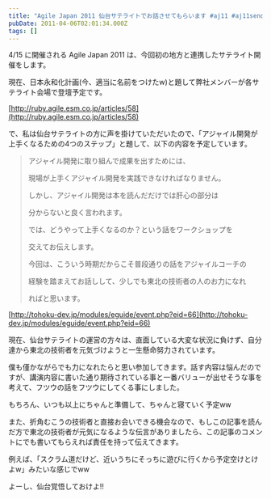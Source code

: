 ```yaml
---
title: "Agile Japan 2011 仙台サテライトでお話させてもらいます #aj11 #aj11sendai"
pubDate: 2011-04-06T02:01:34.000Z
tags: []
---
```


4/15 に開催される Agile Japan 2011 は、今回初の地方と連携したサテライト開催をします。

現在、日本永和化計画(今、適当に名前をつけたw)と題して弊社メンバーが各サテライト会場で登壇予定です。

[http://ruby.agile.esm.co.jp/articles/58](http://ruby.agile.esm.co.jp/articles/58)

で、私は仙台サテライトの方に声を掛けていただいたので、「アジャイル開発が上手くなるための4つのステップ」と題して、以下の内容を予定しています。

> アジャイル開発に取り組んで成果を出すためには、
>
> 現場が上手くアジャイル開発を実践できなければなりません。
>
> しかし、アジャイル開発は本を読んだだけでは肝心の部分は
>
> 分からないと良く言われます。
>
> では、どうやって上手くなるのか？という話をワークショップを
>
> 交えてお伝えします。
>
> 今回は、こういう時期だからこそ普段通りの話をアジャイルコーチの
>
> 経験を踏まえてお話しして、少しでも東北の技術者の人のお力になれ
>
> ればと思います。
>

[http://tohoku-dev.jp/modules/eguide/event.php?eid=66](http://tohoku-dev.jp/modules/eguide/event.php?eid=66)

現在、仙台サテライトの運営の方々は、直面している大変な状況に負けず、自分達から東北の技術者を元気づけようと一生懸命努力されています。

僕も僅かながらでも力になれたらと思い参加してきます。話す内容は悩んだのですが、講演内容に書いた通り期待されている事と一番バリューが出せそうな事を考えて、フツウの話をフツウにしてくる事にしました。

もちろん、いつも以上にちゃんと準備して、ちゃんと寝ていく予定ww

また、折角むこうの技術者と直接お会いできる機会なので、もしこの記事を読んだ方で東北の技術者が元気になるような伝言がありましたら、この記事のコメントにでも書いてもらえれば責任を持って伝えてきます。

例えば、「スクラム道だけど、近いうちにそっちに遊びに行くから予定空けとけよw」みたいな感じでww

よーし、仙台覚悟しておけよ!!
